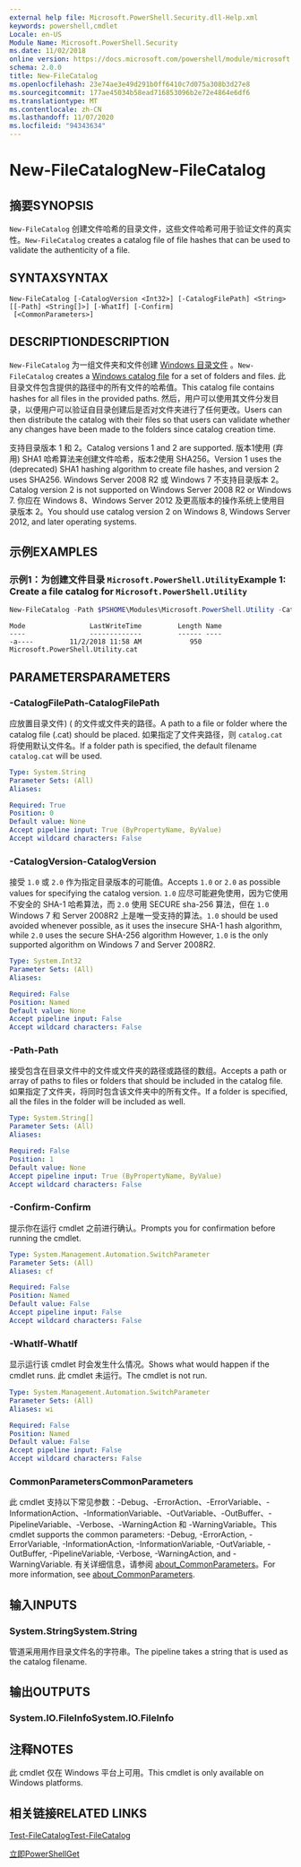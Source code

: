 ```yaml
---
external help file: Microsoft.PowerShell.Security.dll-Help.xml
keywords: powershell,cmdlet
Locale: en-US
Module Name: Microsoft.PowerShell.Security
ms.date: 11/02/2018
online version: https://docs.microsoft.com/powershell/module/microsoft.powershell.security/new-filecatalog?view=powershell-6&WT.mc_id=ps-gethelp
schema: 2.0.0
title: New-FileCatalog
ms.openlocfilehash: 23e74ae3e49d291b0ff6410c7d075a308b3d27e8
ms.sourcegitcommit: 177ae45034b58ead716853096b2e72e4864e6df6
ms.translationtype: MT
ms.contentlocale: zh-CN
ms.lasthandoff: 11/07/2020
ms.locfileid: "94343634"
---
```

# <span data-ttu-id="9e1a1-103">New-FileCatalog</span><span class="sxs-lookup"><span data-stu-id="9e1a1-103">New-FileCatalog</span></span>

## <span data-ttu-id="9e1a1-104">摘要</span><span class="sxs-lookup"><span data-stu-id="9e1a1-104">SYNOPSIS</span></span>
<span data-ttu-id="9e1a1-105">`New-FileCatalog` 创建文件哈希的目录文件，这些文件哈希可用于验证文件的真实性。</span><span class="sxs-lookup"><span data-stu-id="9e1a1-105">`New-FileCatalog` creates a catalog file of file hashes that can be used to validate the authenticity of a file.</span></span>

## <span data-ttu-id="9e1a1-106">SYNTAX</span><span class="sxs-lookup"><span data-stu-id="9e1a1-106">SYNTAX</span></span>

```
New-FileCatalog [-CatalogVersion <Int32>] [-CatalogFilePath] <String> [[-Path] <String[]>] [-WhatIf] [-Confirm]
 [<CommonParameters>]
```

## <span data-ttu-id="9e1a1-107">DESCRIPTION</span><span class="sxs-lookup"><span data-stu-id="9e1a1-107">DESCRIPTION</span></span>

<span data-ttu-id="9e1a1-108">`New-FileCatalog` 为一组文件夹和文件创建 [Windows 目录文件](/windows-hardware/drivers/install/catalog-files) 。</span><span class="sxs-lookup"><span data-stu-id="9e1a1-108">`New-FileCatalog` creates a [Windows catalog file](/windows-hardware/drivers/install/catalog-files) for a set of folders and files.</span></span> <span data-ttu-id="9e1a1-109">此目录文件包含提供的路径中的所有文件的哈希值。</span><span class="sxs-lookup"><span data-stu-id="9e1a1-109">This catalog file contains hashes for all files in the provided paths.</span></span> <span data-ttu-id="9e1a1-110">然后，用户可以使用其文件分发目录，以便用户可以验证自目录创建后是否对文件夹进行了任何更改。</span><span class="sxs-lookup"><span data-stu-id="9e1a1-110">Users can then distribute the catalog with their files so that users can validate whether any changes have been made to the folders since catalog creation time.</span></span>

<span data-ttu-id="9e1a1-111">支持目录版本 1 和 2。</span><span class="sxs-lookup"><span data-stu-id="9e1a1-111">Catalog versions 1 and 2 are supported.</span></span> <span data-ttu-id="9e1a1-112">版本1使用 (弃用) SHA1 哈希算法来创建文件哈希，版本2使用 SHA256。</span><span class="sxs-lookup"><span data-stu-id="9e1a1-112">Version 1 uses the (deprecated) SHA1 hashing algorithm to create file hashes, and version 2 uses SHA256.</span></span> <span data-ttu-id="9e1a1-113">Windows Server 2008 R2 或 Windows 7 不支持目录版本 2。</span><span class="sxs-lookup"><span data-stu-id="9e1a1-113">Catalog version 2 is not supported on Windows Server 2008 R2 or Windows 7.</span></span> <span data-ttu-id="9e1a1-114">你应在 Windows 8、Windows Server 2012 及更高版本的操作系统上使用目录版本 2。</span><span class="sxs-lookup"><span data-stu-id="9e1a1-114">You should use catalog version 2 on Windows 8, Windows Server 2012, and later operating systems.</span></span>

## <span data-ttu-id="9e1a1-115">示例</span><span class="sxs-lookup"><span data-stu-id="9e1a1-115">EXAMPLES</span></span>

### <span data-ttu-id="9e1a1-116">示例1：为创建文件目录 `Microsoft.PowerShell.Utility`</span><span class="sxs-lookup"><span data-stu-id="9e1a1-116">Example 1: Create a file catalog for `Microsoft.PowerShell.Utility`</span></span>

```powershell
New-FileCatalog -Path $PSHOME\Modules\Microsoft.PowerShell.Utility -CatalogFilePath \temp\Microsoft.PowerShell.Utility.cat -CatalogVersion 2.0
```

```Output
Mode                LastWriteTime         Length Name
----                -------------         ------ ----
-a----         11/2/2018 11:58 AM            950 Microsoft.PowerShell.Utility.cat
```

## <span data-ttu-id="9e1a1-117">PARAMETERS</span><span class="sxs-lookup"><span data-stu-id="9e1a1-117">PARAMETERS</span></span>

### <span data-ttu-id="9e1a1-118">-CatalogFilePath</span><span class="sxs-lookup"><span data-stu-id="9e1a1-118">-CatalogFilePath</span></span>

<span data-ttu-id="9e1a1-119">应放置目录文件)  ( 的文件或文件夹的路径。</span><span class="sxs-lookup"><span data-stu-id="9e1a1-119">A path to a file or folder where the catalog file (.cat) should be placed.</span></span> <span data-ttu-id="9e1a1-120">如果指定了文件夹路径，则 `catalog.cat` 将使用默认文件名。</span><span class="sxs-lookup"><span data-stu-id="9e1a1-120">If a folder path is specified, the default filename `catalog.cat` will be used.</span></span>

```yaml
Type: System.String
Parameter Sets: (All)
Aliases:

Required: True
Position: 0
Default value: None
Accept pipeline input: True (ByPropertyName, ByValue)
Accept wildcard characters: False
```

### <span data-ttu-id="9e1a1-121">-CatalogVersion</span><span class="sxs-lookup"><span data-stu-id="9e1a1-121">-CatalogVersion</span></span>

<span data-ttu-id="9e1a1-122">接受 `1.0` 或 `2.0` 作为指定目录版本的可能值。</span><span class="sxs-lookup"><span data-stu-id="9e1a1-122">Accepts `1.0` or `2.0` as possible values for specifying the catalog version.</span></span> <span data-ttu-id="9e1a1-123">`1.0` 应尽可能避免使用，因为它使用不安全的 SHA-1 哈希算法，而 `2.0` 使用 SECURE sha-256 算法，但在 `1.0` Windows 7 和 Server 2008R2 上是唯一受支持的算法。</span><span class="sxs-lookup"><span data-stu-id="9e1a1-123">`1.0` should be used avoided whenever possible, as it uses the insecure SHA-1 hash algorithm, while `2.0` uses the secure SHA-256 algorithm However, `1.0` is the only supported algorithm on Windows 7 and Server 2008R2.</span></span>

```yaml
Type: System.Int32
Parameter Sets: (All)
Aliases:

Required: False
Position: Named
Default value: None
Accept pipeline input: False
Accept wildcard characters: False
```

### <span data-ttu-id="9e1a1-124">-Path</span><span class="sxs-lookup"><span data-stu-id="9e1a1-124">-Path</span></span>

<span data-ttu-id="9e1a1-125">接受包含在目录文件中的文件或文件夹的路径或路径的数组。</span><span class="sxs-lookup"><span data-stu-id="9e1a1-125">Accepts a path or array of paths to files or folders that should be included in the catalog file.</span></span> <span data-ttu-id="9e1a1-126">如果指定了文件夹，将同时包含该文件夹中的所有文件。</span><span class="sxs-lookup"><span data-stu-id="9e1a1-126">If a folder is specified, all the files in the folder will be included as well.</span></span>

```yaml
Type: System.String[]
Parameter Sets: (All)
Aliases:

Required: False
Position: 1
Default value: None
Accept pipeline input: True (ByPropertyName, ByValue)
Accept wildcard characters: False
```

### <span data-ttu-id="9e1a1-127">-Confirm</span><span class="sxs-lookup"><span data-stu-id="9e1a1-127">-Confirm</span></span>

<span data-ttu-id="9e1a1-128">提示你在运行 cmdlet 之前进行确认。</span><span class="sxs-lookup"><span data-stu-id="9e1a1-128">Prompts you for confirmation before running the cmdlet.</span></span>

```yaml
Type: System.Management.Automation.SwitchParameter
Parameter Sets: (All)
Aliases: cf

Required: False
Position: Named
Default value: False
Accept pipeline input: False
Accept wildcard characters: False
```

### <span data-ttu-id="9e1a1-129">-WhatIf</span><span class="sxs-lookup"><span data-stu-id="9e1a1-129">-WhatIf</span></span>

<span data-ttu-id="9e1a1-130">显示运行该 cmdlet 时会发生什么情况。</span><span class="sxs-lookup"><span data-stu-id="9e1a1-130">Shows what would happen if the cmdlet runs.</span></span> <span data-ttu-id="9e1a1-131">此 cmdlet 未运行。</span><span class="sxs-lookup"><span data-stu-id="9e1a1-131">The cmdlet is not run.</span></span>

```yaml
Type: System.Management.Automation.SwitchParameter
Parameter Sets: (All)
Aliases: wi

Required: False
Position: Named
Default value: False
Accept pipeline input: False
Accept wildcard characters: False
```

### <span data-ttu-id="9e1a1-132">CommonParameters</span><span class="sxs-lookup"><span data-stu-id="9e1a1-132">CommonParameters</span></span>

<span data-ttu-id="9e1a1-133">此 cmdlet 支持以下常见参数：-Debug、-ErrorAction、-ErrorVariable、-InformationAction、-InformationVariable、-OutVariable、-OutBuffer、-PipelineVariable、-Verbose、-WarningAction 和 -WarningVariable。</span><span class="sxs-lookup"><span data-stu-id="9e1a1-133">This cmdlet supports the common parameters: -Debug, -ErrorAction, -ErrorVariable, -InformationAction, -InformationVariable, -OutVariable, -OutBuffer, -PipelineVariable, -Verbose, -WarningAction, and -WarningVariable.</span></span> <span data-ttu-id="9e1a1-134">有关详细信息，请参阅 [about_CommonParameters](https://go.microsoft.com/fwlink/?LinkID=113216)。</span><span class="sxs-lookup"><span data-stu-id="9e1a1-134">For more information, see [about_CommonParameters](https://go.microsoft.com/fwlink/?LinkID=113216).</span></span>

## <span data-ttu-id="9e1a1-135">输入</span><span class="sxs-lookup"><span data-stu-id="9e1a1-135">INPUTS</span></span>

### <span data-ttu-id="9e1a1-136">System.String</span><span class="sxs-lookup"><span data-stu-id="9e1a1-136">System.String</span></span>

<span data-ttu-id="9e1a1-137">管道采用用作目录文件名的字符串。</span><span class="sxs-lookup"><span data-stu-id="9e1a1-137">The pipeline takes a string that is used as the catalog filename.</span></span>

## <span data-ttu-id="9e1a1-138">输出</span><span class="sxs-lookup"><span data-stu-id="9e1a1-138">OUTPUTS</span></span>

### <span data-ttu-id="9e1a1-139">System.IO.FileInfo</span><span class="sxs-lookup"><span data-stu-id="9e1a1-139">System.IO.FileInfo</span></span>

## <span data-ttu-id="9e1a1-140">注释</span><span class="sxs-lookup"><span data-stu-id="9e1a1-140">NOTES</span></span>

<span data-ttu-id="9e1a1-141">此 cmdlet 仅在 Windows 平台上可用。</span><span class="sxs-lookup"><span data-stu-id="9e1a1-141">This cmdlet is only available on Windows platforms.</span></span>

## <span data-ttu-id="9e1a1-142">相关链接</span><span class="sxs-lookup"><span data-stu-id="9e1a1-142">RELATED LINKS</span></span>

[<span data-ttu-id="9e1a1-143">Test-FileCatalog</span><span class="sxs-lookup"><span data-stu-id="9e1a1-143">Test-FileCatalog</span></span>](Test-FileCatalog.md)

[<span data-ttu-id="9e1a1-144">立即</span><span class="sxs-lookup"><span data-stu-id="9e1a1-144">PowerShellGet</span></span>](/powerShell/module/powershellget)
